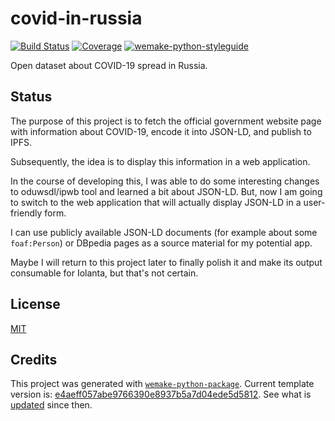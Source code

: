 # covid-in-russia

[![Build Status](https://travis-ci.com/iolanta.tech/covid-in-russia.svg?branch=master)](https://travis-ci.com/iolanta.tech/covid-in-russia)
[![Coverage](https://coveralls.io/repos/github/iolanta.tech/covid-in-russia/badge.svg?branch=master)](https://coveralls.io/github/iolanta.tech/covid-in-russia?branch=master)
[![wemake-python-styleguide](https://img.shields.io/badge/style-wemake-000000.svg)](https://github.com/wemake-services/wemake-python-styleguide)

Open dataset about COVID-19 spread in Russia.

## Status

The purpose of this project is to fetch the official government website page with information about COVID-19, encode it into JSON-LD, and publish to IPFS.

Subsequently, the idea is to display this information in a web application.

In the course of developing this, I was able to do some interesting changes to oduwsdl/ipwb tool and learned a bit about JSON-LD. But, now I am going to switch to the web application that will actually display JSON-LD in a user-friendly form.

I can use publicly available JSON-LD documents (for example about some `foaf:Person`) or DBpedia pages as a source material for my potential app.

Maybe I will return to this project later to finally polish it and make its output consumable for Iolanta, but that's not certain.

## License

[MIT](https://github.com/iolanta.tech/covid-in-russia/blob/master/LICENSE)


## Credits

This project was generated with [`wemake-python-package`](https://github.com/wemake-services/wemake-python-package). Current template version is: [e4aeff057abe9766390e8937b5a7d04ede5d5812](https://github.com/wemake-services/wemake-python-package/tree/e4aeff057abe9766390e8937b5a7d04ede5d5812). See what is [updated](https://github.com/wemake-services/wemake-python-package/compare/e4aeff057abe9766390e8937b5a7d04ede5d5812...master) since then.
